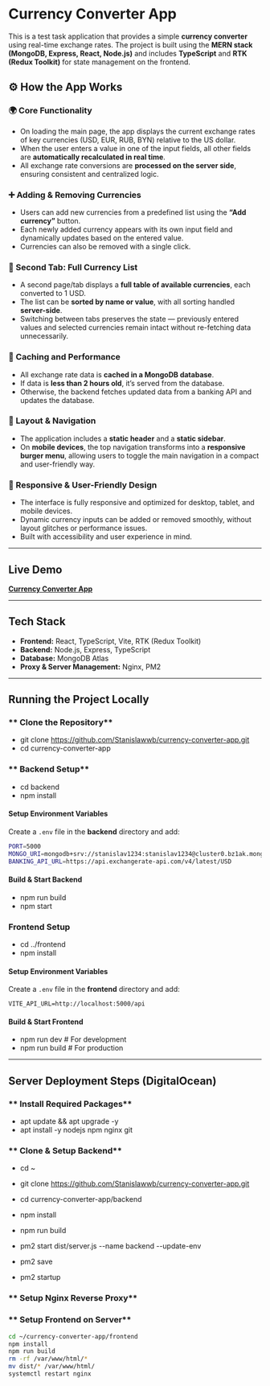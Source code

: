 # Currency Converter App

This is a test task application that provides a simple **currency converter** using real-time exchange rates. The project is built using the **MERN stack (MongoDB, Express, React, Node.js)** and includes **TypeScript** and **RTK (Redux Toolkit)** for state management on the frontend.


## ⚙️ How the App Works

### 🌍 Core Functionality

- On loading the main page, the app displays the current exchange rates of key currencies (USD, EUR, RUB, BYN) relative to the US dollar.
- When the user enters a value in one of the input fields, all other fields are **automatically recalculated in real time**.
- All exchange rate conversions are **processed on the server side**, ensuring consistent and centralized logic.

### ➕ Adding & Removing Currencies

- Users can add new currencies from a predefined list using the **“Add currency”** button.
- Each newly added currency appears with its own input field and dynamically updates based on the entered value.
- Currencies can also be removed with a single click.

### 📄 Second Tab: Full Currency List

- A second page/tab displays a **full table of available currencies**, each converted to 1 USD.
- The list can be **sorted by name or value**, with all sorting handled **server-side**.
- Switching between tabs preserves the state — previously entered values and selected currencies remain intact without re-fetching data unnecessarily.

### 💾 Caching and Performance

- All exchange rate data is **cached in a MongoDB database**.
- If data is **less than 2 hours old**, it’s served from the database.
- Otherwise, the backend fetches updated data from a banking API and updates the database.

### 🧭 Layout & Navigation

- The application includes a **static header** and a **static sidebar**.
- On **mobile devices**, the top navigation transforms into a **responsive burger menu**, allowing users to toggle the main navigation in a compact and user-friendly way.

### 📱 Responsive & User-Friendly Design

- The interface is fully responsive and optimized for desktop, tablet, and mobile devices.
- Dynamic currency inputs can be added or removed smoothly, without layout glitches or performance issues.
- Built with accessibility and user experience in mind.

---

## **Live Demo**
**[Currency Converter App](http://64.226.72.110)**

---

## **Tech Stack**
- **Frontend:** React, TypeScript, Vite, RTK (Redux Toolkit)
- **Backend:** Node.js, Express, TypeScript
- **Database:** MongoDB Atlas
- **Proxy & Server Management:** Nginx, PM2

---

## **Running the Project Locally**

### ** Clone the Repository**
- git clone https://github.com/Stanislawwb/currency-converter-app.git
- cd currency-converter-app

### ** Backend Setup**
- cd backend
- npm install

#### **Setup Environment Variables**
Create a `.env` file in the **backend** directory and add:

```sh
PORT=5000
MONGO_URI=mongodb+srv://stanislav1234:stanislav1234@cluster0.bz1ak.mongodb.net/currency_converter?retryWrites=true&w=majority&appName=Cluster0
BANKING_API_URL=https://api.exchangerate-api.com/v4/latest/USD
```

#### **Build & Start Backend**

- npm run build
- npm start


### **Frontend Setup**

- cd ../frontend
- npm install


#### **Setup Environment Variables**
Create a `.env` file in the **frontend** directory and add:
```env
VITE_API_URL=http://localhost:5000/api
```

#### **Build & Start Frontend**

- npm run dev  # For development
- npm run build  # For production

---

## **Server Deployment Steps (DigitalOcean)**

### ** Install Required Packages**

- apt update && apt upgrade -y
- apt install -y nodejs npm nginx git

### ** Clone & Setup Backend**

- cd ~
- git clone https://github.com/Stanislawwb/currency-converter-app.git

- cd currency-converter-app/backend

- npm install

- npm run build

- pm2 start dist/server.js --name backend --update-env

- pm2 save

- pm2 startup

### ** Setup Nginx Reverse Proxy**

### ** Setup Frontend on Server**
```sh
cd ~/currency-converter-app/frontend
npm install
npm run build
rm -rf /var/www/html/*
mv dist/* /var/www/html/
systemctl restart nginx
```

